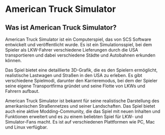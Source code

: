 # American Truck Simulator

## Was ist American Truck Simulator?

American Truck Simulator ist ein Computerspiel, das von SCS Software entwickelt und veröffentlicht wurde. Es ist ein Simulationsspiel, bei dem Spieler als LKW-Fahrer verschiedene Lieferungen durch die USA transportieren und dabei verschiedene Städte und Autobahnen erkunden können.

Das Spiel bietet eine detaillierte 3D-Grafik, die es den Spielern ermöglicht, realistische Lastwagen und Straßen in den USA zu erleben. Es gibt verschiedene Spielmodi, darunter den Karrieremodus, bei dem der Spieler seine eigene Transportfirma gründet und seine Flotte von LKWs und Fahrern aufbaut.

American Truck Simulator ist bekannt für seine realistische Darstellung des amerikanischen Straßennetzes und seiner Landschaften. Das Spiel bietet auch eine aktive Modding-Community, die das Spiel mit neuen Inhalten und Funktionen erweitert und es zu einem beliebten Spiel für LKW- und Simulator-Fans macht. Es ist auf verschiedenen Plattformen wie PC, Mac und Linux verfügbar.
